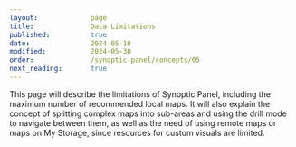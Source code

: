 ```yaml
---
layout:             page
title:              Data Limitations
published:          true
date:               2024-05-10
modified:           2024-05-30
order:              /synoptic-panel/concepts/05
next_reading:       true
---
```

<todo visible>
This page will describe the limitations of Synoptic Panel, including the maximum number of recommended local maps. It will also explain the concept of splitting complex maps into sub-areas and using the drill mode to navigate between them, as well as the need of using remote maps or maps on My Storage, since resources for custom visuals are limited.
</todo>
